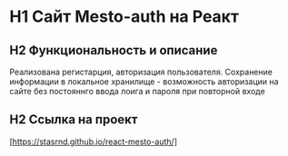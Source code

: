 # H1 Сайт Mesto-auth на Реакт

## H2 Функциональность и описание

Реализована регистарция, авторизация пользователя.
Сохранение информации в локальное хранилище - возможность авторизации на сайте без постояннго ввода лоига и пароля при повторной входе


## H2 Ссылка на проект
[https://stasrnd.github.io/react-mesto-auth/]



